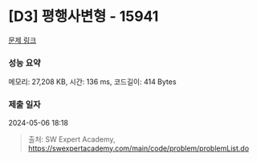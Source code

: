 # [D3] 평행사변형 - 15941 

[문제 링크](https://swexpertacademy.com/main/code/problem/problemDetail.do?contestProbId=AYVgOZEKOpcDFAQK) 

### 성능 요약

메모리: 27,208 KB, 시간: 136 ms, 코드길이: 414 Bytes

### 제출 일자

2024-05-06 18:18



> 출처: SW Expert Academy, https://swexpertacademy.com/main/code/problem/problemList.do